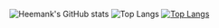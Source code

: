 ![Heemank's GitHub stats](https://github-readme-stats.vercel.app/api?username=heemankv&show_icons=true&theme=tokyonight)
![Top Langs](https://github-readme-stats.vercel.app/api/top-langs/?username=heemankv&layout=compacttheme=tokyonight)
[![Top Langs](https://github-readme-stats.vercel.app/api/top-langs/?username=anuraghazra)](https://github.com/anuraghazra/github-readme-stats)


<!--
**heemankv/heemankv** is a ✨ _special_ ✨ repository because its `README.md` (this file) appears on your GitHub profile.

Here are some ideas to get you started:

- 🔭 I’m currently working on ...
- 🌱 I’m currently learning ...
- 👯 I’m looking to collaborate on ...
- 🤔 I’m looking for help with ...
- 💬 Ask me about ...
- 📫 How to reach me: ...
- 😄 Pronouns: ...
- ⚡ Fun fact: ...
-->
